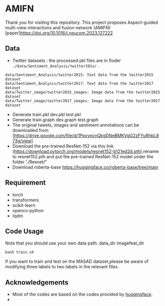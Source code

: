 # AMIFN

Thank you for visiting this repository. This project proposes Aspect-guided multi-view interactions and fusion network (AMIFN) 
[paper]https://doi.org/10.1016/j.neucom.2023.127222

## Data
- Twitter datasets : the processed pkl files are in floder  `./data/Sentiment_Analysis/twitter201x/` . 
```
data/Sentiment_Analysis/twitter2015: Text data from the twitter2015 dataset
data/Sentiment_Analysis/twitter2017: Text data from the twitter2017 dataset
data/Twitter_image/twitter2015_images: Image data from the twitter2015 dataset
data/Twitter_image/twitter2017_images: Image data from the twitter2017 dataset
```

- Generate    train.pkl     dev.pkl     test.pkl   
- Generate    train.graph   dev.graph   test.graph
- The original tweets, images and sentiment annotations can be downloaded from [https://drive.google.com/file/d/1PpvvncnQkgDNeBMKVgG2zFYuRhbL873g/view]
- Download the pre-trained ResNet-152 via this link (https://download.pytorch.org/models/resnet152-b121ed2d.pth),rename to resnet152.pth and put the pre-trained ResNet-152 model under the folder './Resnet/" 
- Download roberta-base  https://huggingface.co/roberta-base/tree/main

## Requirement
* torch
* transformers
* scikit-learn
* opencv-python
* tqdm


## Code Usage
 Note that you should use your own data path.
 data_dir 
 imagefeat_dir

```
bash train.sh
```
 If you want to train and test on the MASAD dataset,please be aware of modifying three labels to two labels in the relevant files.
 ## Acknowledgements
- Most of the codes are based on the codes provided by [huggingface](https://github.com/huggingface/transformers).
- 


